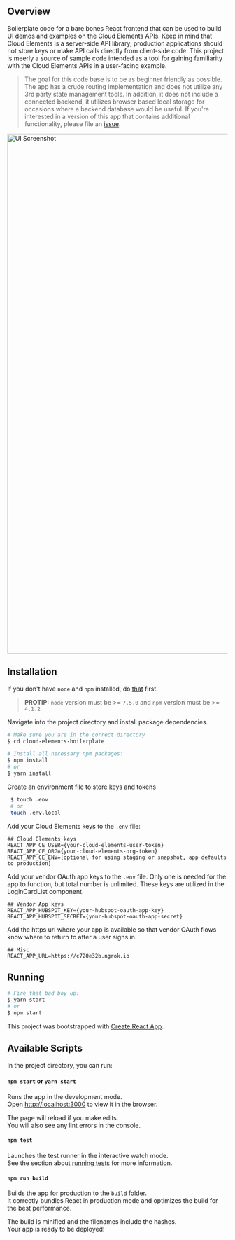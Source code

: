 ## Overview

Boilerplate code for a bare bones React frontend that can be used to build UI demos and examples on the Cloud Elements APIs. Keep in mind that Cloud Elements is a server-side API library, production applications should not store keys or make API calls directly from client-side code. This project is meerly a source of sample code intended as a tool for gaining familiarity with the Cloud Elements APIs in a user-facing example.

> The goal for this code base is to be as beginner friendly as possible. The app has a crude routing implementation and does not utilize any 3rd party state management tools. In addition, it does not include a connected backend, it utilizes browser based local storage for occasions where a backend database would be useful.  If you're interested in a version of this app that contains additional functionality, please file an [issue](https://github.com/cloud-elements/saas-demo-boilerplate-ui/issues/new).

<img width="1187" alt="UI Screenshot" src="https://cl.ly/3R3F2T330n1e/Screen%20Recording%202018-03-02%20at%2010.54%20AM.gif">


## Installation
If you don't have `node` and `npm` installed, do [that](https://docs.npmjs.com/getting-started/installing-node) first.

> __PROTIP:__ `node` version must be >= `7.5.0` and `npm` version must be >= `4.1.2`

Navigate into the project directory and install package dependencies.

```bash
# Make sure you are in the correct directory
$ cd cloud-elements-boilerplate

# Install all necessary npm packages:
$ npm install
# or
$ yarn install
```

Create an environment file to store keys and tokens

```bash
 $ touch .env
 # or 
 touch .env.local
 ```

Add your Cloud Elements keys to the `.env` file:

```
## Cloud Elements keys
REACT_APP_CE_USER={your-cloud-elements-user-token}
REACT_APP_CE_ORG={your-cloud-elements-org-token}
REACT_APP_CE_ENV=[optional for using staging or snapshot, app defaults to production]
```

Add your vendor OAuth app keys to the `.env` file. Only one is needed for the app to function, but total number is unlimited. These keys are utilized in the LoginCardList component.

```
## Vendor App keys
REACT_APP_HUBSPOT_KEY={your-hubspot-oauth-app-key}
REACT_APP_HUBSPOT_SECRET={your-hubspot-oauth-app-secret}
```

Add the https url where your app is available so that vendor OAuth flows know where to return to after a user signs in.

```
## Misc
REACT_APP_URL=https://c720e32b.ngrok.io
```

## Running
```bash
# Fire that bad boy up:
$ yarn start
# or
$ npm start
```

This project was bootstrapped with [Create React App](https://github.com/facebookincubator/create-react-app).

## Available Scripts

In the project directory, you can run:

#### `npm start` or `yarn start`

Runs the app in the development mode.<br>
Open [http://localhost:3000](http://localhost:3000) to view it in the browser.

The page will reload if you make edits.<br>
You will also see any lint errors in the console.

#### `npm test`

Launches the test runner in the interactive watch mode.<br>
See the section about [running tests](#running-tests) for more information.

#### `npm run build`

Builds the app for production to the `build` folder.<br>
It correctly bundles React in production mode and optimizes the build for the best performance.

The build is minified and the filenames include the hashes.<br>
Your app is ready to be deployed!